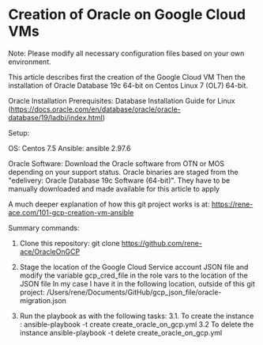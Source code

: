 # Creation of Oracle on Google Cloud VMs

Note: Please modify all necessary configuration files based on your own environment.

This article describes first the creation of the Google Cloud VM 
Then the installation of Oracle Database 19c 64-bit on Centos Linux 7 (OL7) 64-bit.

Oracle Installation Prerequisites: Database Installation Guide for Linux 
(https://docs.oracle.com/en/database/oracle/oracle-database/19/ladbi/index.html)

Setup: 

OS: Centos 7.5 
Ansible: ansible 2.97.6

Oracle Software: Download the Oracle software from OTN or MOS depending on your support status. Oracle binaries are staged from the "edelivery: Oracle Database 19c Software (64-bit)". They have to be manually downloaded and made available for this article to apply 

A much deeper explanation of how this git project works is at:
https://rene-ace.com/101-gcp-creation-vm-ansible

Summary commands: 

1. Clone this repository:
   git clone https://github.com/rene-ace/OracleOnGCP

2. Stage the location of the Google Cloud Service account JSON file and modify the variable gcp_cred_file in the role vars to the location of the JSON file 
   In my case I have it in the following location, outside of this git project:
   /Users/rene/Documents/GitHub/gcp_json_file/oracle-migration.json

3. Run the playbook as with the following tasks:
   3.1. To create the instance :
     ansible-playbook -t create create_oracle_on_gcp.yml 
   3.2  To delete the instance
     ansible-playbook -t delete create_oracle_on_gcp.yml
